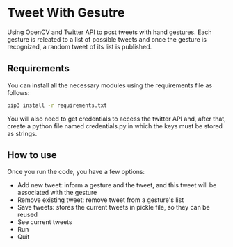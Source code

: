 # Tweet With Gesutre

Using OpenCV and Twitter API to post tweets with hand gestures. Each gesture is releated to a list of possible tweets and once the gesture is recognized, a random tweet of its list is published.

## Requirements

You can install all the necessary modules using the requirements file as follows:

```bash
pip3 install -r requirements.txt
```

You will also need to get credentials to access the twitter API and, after that, create a python file named credentials.py in which the keys must be stored as strings.

## How to use

Once you run the code, you have a few options:

- Add new tweet: inform a gesture and the tweet, and this tweet will be associated with the gesture
- Remove existing tweet: remove tweet from a gesture's list
- Save tweets: stores the current tweets in pickle file, so they can be reused
- See current tweets
- Run
- Quit